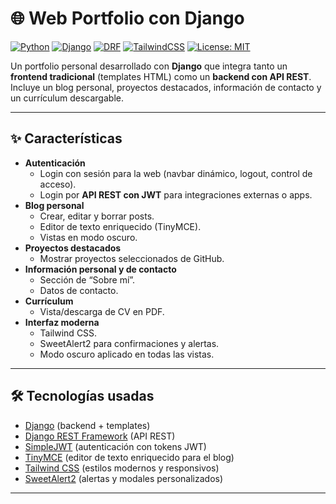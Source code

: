 # 🌐 Web Portfolio con Django

[![Python](https://img.shields.io/badge/Python-3.10+-blue.svg?logo=python)](https://www.python.org/)
[![Django](https://img.shields.io/badge/Django-5.0-green.svg?logo=django)](https://www.djangoproject.com/)
[![DRF](https://img.shields.io/badge/DRF-3.x-red.svg?logo=django)](https://www.django-rest-framework.org/)
[![TailwindCSS](https://img.shields.io/badge/TailwindCSS-3.x-38B2AC?logo=tailwind-css&logoColor=white)](https://tailwindcss.com/)
[![License: MIT](https://img.shields.io/badge/License-MIT-yellow.svg)](https://opensource.org/licenses/MIT)

Un portfolio personal desarrollado con **Django** que integra tanto un **frontend tradicional** (templates HTML) como un **backend con API REST**.  
Incluye un blog personal, proyectos destacados, información de contacto y un currículum descargable.  

---

## ✨ Características

- **Autenticación**
  - Login con sesión para la web (navbar dinámico, logout, control de acceso).
  - Login por **API REST con JWT** para integraciones externas o apps.
- **Blog personal**
  - Crear, editar y borrar posts.
  - Editor de texto enriquecido (TinyMCE).
  - Vistas en modo oscuro.
- **Proyectos destacados**
  - Mostrar proyectos seleccionados de GitHub.
- **Información personal y de contacto**
  - Sección de “Sobre mí”.
  - Datos de contacto.
- **Currículum**
  - Vista/descarga de CV en PDF.
- **Interfaz moderna**
  - Tailwind CSS.
  - SweetAlert2 para confirmaciones y alertas.
  - Modo oscuro aplicado en todas las vistas.

---

## 🛠️ Tecnologías usadas

- [Django](https://www.djangoproject.com/) (backend + templates)
- [Django REST Framework](https://www.django-rest-framework.org/) (API REST)
- [SimpleJWT](https://django-rest-framework-simplejwt.readthedocs.io/) (autenticación con tokens JWT)
- [TinyMCE](https://www.tiny.cloud/) (editor de texto enriquecido para el blog)
- [Tailwind CSS](https://tailwindcss.com/) (estilos modernos y responsivos)
- [SweetAlert2](https://sweetalert2.github.io/) (alertas y modales personalizados)

---

